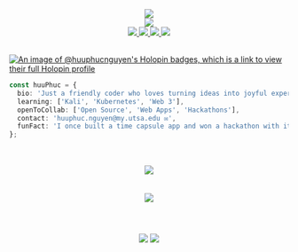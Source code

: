 
<div align="center">
  <img src="https://readme-typing-svg.herokuapp.com?font=Fira+Code&duration=2000&pause=3000&color=FF8FDC&center=true&vCenter=true&multiline=true&width=1000&height=100&lines=%F0%9F%91%8B+Welcome+to+my+corner+of+code+and+creativity.;%E2%9C%A8;%F0%9F%92%AB+The+door+to+a+happy+home+is+always+open+to+friends+like+you." />
</div>

<div align="center">
  <img src="https://capsule-render.vercel.app/api?type=waving&color=gradient&height=200&section=header&text=Hi!%20I'm%20Huu%20Phuc%20Nguyen%20👨‍💻&fontSize=30&animation=fadeIn"/>
</div>

<div align="center">
  <a href="https://linkedin.com/in/huuphuc-nguyen">
    <img src="https://img.shields.io/badge/LinkedIn-blue?style=for-the-badge&logo=linkedin" />
  </a>
  <a href="https://github.com/huuphuc-nguyen">
    <img src="https://img.shields.io/badge/GitHub-black?style=for-the-badge&logo=github" />
  </a>
  <a href="https://felixnguyen.dev">
    <img src="https://img.shields.io/badge/Portfolio-8EEEEE?style=for-the-badge&logo=about.me" />
  </a>
  <a href="mailto:huuphuc.nguyen@my.utsa.edu">
    <img src="https://img.shields.io/badge/Email-FF6F61?style=for-the-badge&logo=gmail" />
  </a>
</div>
<br/>

[![An image of @huuphucnguyen's Holopin badges, which is a link to view their full Holopin profile](https://holopin.me/huuphucnguyen)](https://holopin.io/@huuphucnguyen)

```ts
const huuPhuc = {
  bio: 'Just a friendly coder who loves turning ideas into joyful experiences ☕',
  learning: ['Kali', 'Kubernetes', 'Web 3'],
  openToCollab: ['Open Source', 'Web Apps', 'Hackathons'],
  contact: 'huuphuc.nguyen@my.utsa.edu ✉️',
  funFact: 'I once built a time capsule app and won a hackathon with it 🏆🕰️'
};
```

<br/>
<br/>

<div align="center">
  <img src="https://skillicons.dev/icons?i=react,nextjs,ts,tailwind,figma,nodejs,express,dotnet,firebase,supabase,mysql,docker,git,vercel,githubactions,nginx&perline=8"/>
</div>

<br/>
<br/>

<div align="center">
  <img src="https://readme-typing-svg.demolab.com?font=Fira+Code&pause=1000&color=00FFDC&center=true&vCenter=true&multiline=true&width=1000&height=60&lines=Always+curious%2C+always+building.;Let%E2%80%99s+turn+ideas+into+magic." />
</div>

<div align="center" style="margin-top:40px; margin-bottom:20px;">
  <br/>
  <img src="https://github-readme-stats.vercel.app/api?username=huuphuc-nguyen&show_icons=true&theme=tokyonight&rank_icon=github&hide_border=true"/>
  <img src="https://github-readme-stats.vercel.app/api/top-langs/?username=huuphuc-nguyen&theme=tokyonight&hide_border=true"/>
</div>


